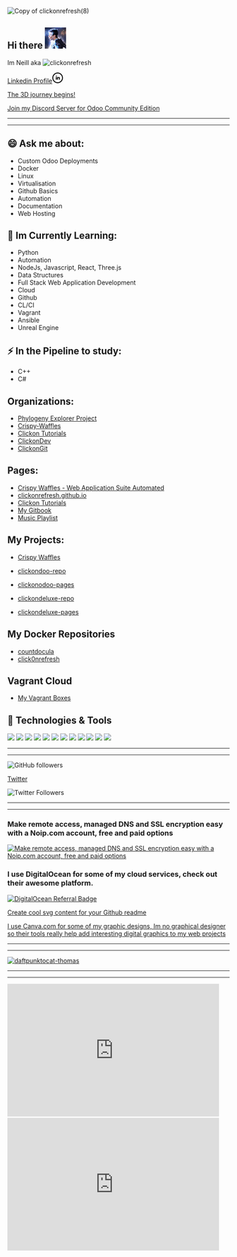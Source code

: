 ![Copy of clickonrefresh(8)](https://user-images.githubusercontent.com/72121107/114459748-3a1f2a80-9be1-11eb-95ec-b0b3838ccff4.png)

## Hi there <img src="https://raw.githubusercontent.com/bradleybossard/slack-animated-emoji/master/gifs/bluesteel.gif" width="48px" alt="hi">

 Im Neill aka ![clickonrefresh](https://img.shields.io/badge/Clickonrefresh-informational?style=plastic&logo=clickonrefresh&logoColor=white&color=2bbc8a)

[Linkedin Profile](https://linkedin.com/in/clickonrefresh)<svg xmlns="http://www.w3.org/2000/svg" width="24" height="24" viewBox="0 0 24 24"><path d="M12 2c5.514 0 10 4.486 10 10s-4.486 10-10 10-10-4.486-10-10 4.486-10 10-10zm0-2c-6.627 0-12 5.373-12 12s5.373 12 12 12 12-5.373 12-12-5.373-12-12-12zm-2 8c0 .557-.447 1.008-1 1.008s-1-.45-1-1.008c0-.557.447-1.008 1-1.008s1 .452 1 1.008zm0 2h-2v6h2v-6zm3 0h-2v6h2v-2.861c0-1.722 2.002-1.881 2.002 0v2.861h1.998v-3.359c0-3.284-3.128-3.164-4-1.548v-1.093z"/></svg>


[The 3D journey begins!](https://clickonrefresh.github.io/threejs-course-practise-2/)

[Join my Discord Server for Odoo Community Edition](https://discord.gg/kaVT7m9V4p)

_____________________________________________________________________________________________________
_____________________________________________________________________________________________________
## 😄 Ask me about:
  - Custom Odoo Deployments
  - Docker
  - Linux
  - Virtualisation
  - Github Basics
  - Automation
  - Documentation
  - Web Hosting

## 🌱 Im Currently Learning:
  - Python
  - Automation
  - NodeJs, Javascript, React, Three.js
  - Data Structures
  - Full Stack Web Application Development
  - Cloud
  - Github
  - CL/CI
  - Vagrant
  - Ansible
  - Unreal Engine

## ⚡ In the Pipeline to study:
  - C++
  - C#
  
  
## Organizations:
  - [Phylogeny Explorer Project](https://github.com/phylogeny-explorer)
  - [Crispy-Waffles](https://github.com/organizations/Crispy-Waffles)
  - [Clickon Tutorials](https://github.com/Clickon-Tutorials)
  - [ClickonDev](https://github.com/clickondev)
  - [ClickonGit](https://github.com/clickongit)

## Pages:
  - [Crispy Waffles - Web Application Suite Automated](https://crispy-waffles.github.io/Crispy-Waffles)
  - [clickonrefresh.github.io](https://clickonrefresh.github.io/clickonrefresh)
  - [Clickon Tutorials](https://clickon-tutorials.github.io/Clickon-Tutorials)
  - [My Gitbook](https://app.gitbook.com/@clickonrefresh/spaces)
  - [Music Playlist](https://clickonrefresh.github.io/Music-Playlist)


## My Projects:
  - [Crispy Waffles](https://crispy-waffles.github.io/Crispy-Waffles)

  - [clickondoo-repo](https://github.com/clickonrefresh/clickonodoo)
  - [clickonodoo-pages](https://clickonrefresh.github.io/clickonodoo)
  
  - [clickondeluxe-repo](https://github.com/clickonrefresh/clickondeluxe)
  - [clickondeluxe-pages](https://clickonrefresh.github.io/clickondeluxe)


## My Docker Repositories
  - [countdocula](https://hub.docker.com/u/countdocula)
  - [click0nrefresh](https://hub.docker.com/u/click0nrefresh)


## Vagrant Cloud
  - [My Vagrant Boxes](https://app.vagrantup.com/clickonrefresh)

<!-- TODO: Make technologies links takes you to repositories -->


## 🔧 Technologies & Tools
![](https://img.shields.io/badge/OS-Linux-informational?style=flat&logo=linux&logoColor=white&color=2bbc8a)
![](https://img.shields.io/badge/Editor-IntelliJ_IDEA-informational?style=flat&logo=intellij-idea&logoColor=white&color=2bbc8a)
![](https://img.shields.io/badge/Editor-Pycharm-informational?style=flat&logo=pycharm&logoColor=white&color=2bbc8a)
![](https://img.shields.io/badge/Code-Python-informational?style=flat&logo=python&logoColor=white&color=2bbc8a)
![](https://img.shields.io/badge/Code-JavaScript-informational?style=flat&logo=javascript&logoColor=white&color=2bbc8a)
![](https://img.shields.io/badge/Shell-Bash-informational?style=flat&logo=gnu-bash&logoColor=white&color=2bbc8a)
![](https://img.shields.io/badge/Tools-PostgreSQL-informational?style=flat&logo=postgresql&logoColor=white&color=2bbc8a)
![](https://img.shields.io/badge/Tools-Docker-informational?style=flat&logo=docker&logoColor=white&color=2bbc8a)
![](https://img.shields.io/badge/Editor-VSCode-informational?style=flat&logo=visual-studio&logoColor=white&color=2bbc8a)
![](https://img.shields.io/badge/Tools-Ubuntu-informational?style=flat&logo=ubuntu&logoColor=white&color=2bbc8a)
![](https://img.shields.io/badge/Cloud-Digital_Ocean-informational?style=flat&logo=digitalocean&logoColor=white&color=2bbc8a)
![](https://img.shields.io/badge/Odoo-ce-informational?style=flat&logo=odoo&logoColor=white&color=2bbc8a)

_____________________________________________________________________________________________________

_____________________________________________________________________________________________________

![GitHub followers](https://img.shields.io/github/followers/clickonrefresh?style=social)

[Twitter](https://twitter.com/clickonrefresh)

![Twitter Followers](https://img.shields.io/twitter/follow/clickonrefresh?style=social)

_____________________________________________________________________________________________________
_____________________________________________________________________________________________________

### Make remote access, managed DNS and SSL encryption easy with a Noip.com account, free and paid options
[![Make remote access, managed DNS and SSL encryption easy with a Noip.com account, free and paid options](https://user-images.githubusercontent.com/72121107/117400939-e9f76780-af03-11eb-9965-7aebc496173c.png)](https://www.noip.com/sign-up?hostname=&domain=hopto.org&fpr=clickonrefresh&fp_sid=signup)

### I use DigitalOcean for some of my cloud services, check out their awesome platform.
[![DigitalOcean Referral Badge](https://web-platforms.sfo2.cdn.digitaloceanspaces.com/WWW/Badge%201.svg)](https://www.digitalocean.com/?refcode=7b29999f8c6f&utm_campaign=Referral_Invite&utm_medium=Referral_Program&utm_source=badge)




<!-- {% seo %} -->

[Create cool svg content for your Github readme](https://iconmonstr.com)


[I use Canva.com for some of my graphic designs, Im no graphical designer so their tools really help add interesting digital graphics to my web projects](https://www.canva.com/join/cyw-cmm-ftz)


_____________________________________________________________________________________________________
_____________________________________________________________________________________________________

[![daftpunktocat-thomas](https://user-images.githubusercontent.com/72121107/117508133-5e73ea00-af88-11eb-97ef-7a0c59b84305.gif)](https://youtu.be/L93-7vRfxNs)

_____________________________________________________________________________________________________
_____________________________________________________________________________________________________
<iframe width="480" height="300" src="https://www.youtube.com/embed/_VfBtNcatEA?start=184" title="YouTube video player" frameborder="0" allow="accelerometer; autoplay; clipboard-write; encrypted-media; gyroscope; picture-in-picture" allowfullscreen></iframe>

<iframe width="480" height="300" src="https://www.youtube.com/embed/B4CcX720DW4" title="YouTube video player" frameborder="0" allow="accelerometer; autoplay; clipboard-write; encrypted-media; gyroscope; picture-in-picture" allowfullscreen></iframe>


